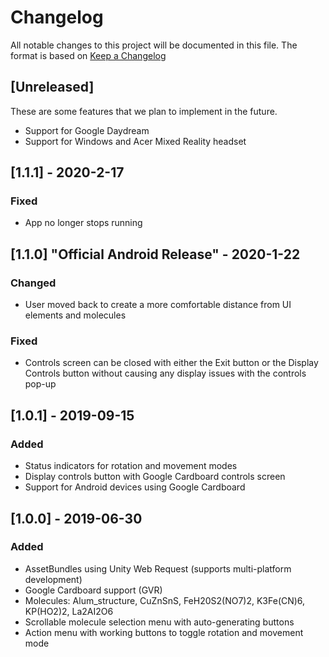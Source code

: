 # Changelog
All notable changes to this project will be documented in this file.
The format is based on [Keep a Changelog](https://keepachangelog.com/en/1.0.0/)

## [Unreleased]
These are some features that we plan to implement in the future.

* Support for Google Daydream
* Support for Windows and Acer Mixed Reality headset

## [1.1.1] - 2020-2-17
### Fixed
* App no longer stops running

## [1.1.0] "Official Android Release" - 2020-1-22
### Changed
* User moved back to create a more comfortable distance from UI elements and molecules
### Fixed
* Controls screen can be closed with either the Exit button or the Display Controls button without causing any display issues with the controls pop-up

## [1.0.1] - 2019-09-15
### Added
* Status indicators for rotation and movement modes
* Display controls button with Google Cardboard controls screen
* Support for Android devices using Google Cardboard

## [1.0.0] - 2019-06-30
### Added
* AssetBundles using Unity Web Request (supports multi-platform development)
* Google Cardboard support (GVR)
* Molecules: Alum_structure, CuZnSnS, FeH20S2(NO7)2, K3Fe(CN)6, KP(HO2)2, La2AI2O6
* Scrollable molecule selection menu with auto-generating buttons
* Action menu with working buttons to toggle rotation and movement mode
